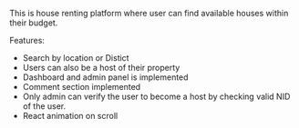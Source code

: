 This is house renting platform where user can find available houses within their budget.

Features:
* Search by location or Distict
* Users can also be a host of their property
* Dashboard and admin panel is implemented
* Comment section implemented
* Only admin can verify the user to become a host by checking valid NID of the user.
* React animation on scroll
